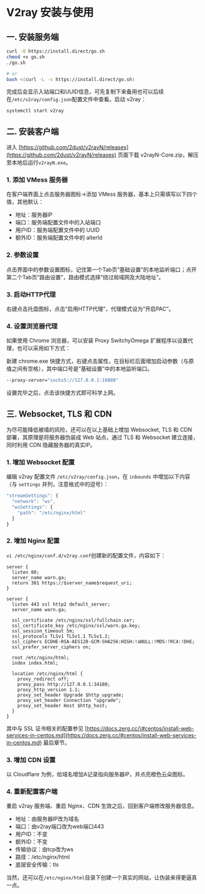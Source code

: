 # V2ray 安装与使用

## 一. 安装服务端

```bash
curl -O https://install.direct/go.sh
chmod +x go.sh
./go.sh

# or
bash <(curl -L -s https://install.direct/go.sh)
```

完成后会显示入站端口和UUID信息，可先复制下来备用也可以后续在`/etc/v2ray/config.json`配置文件中查看。启动 v2ray：

```bash
systemctl start v2ray
```

## 二. 安装客户端

进入 [https://github.com/2dust/v2rayN/releases](https://github.com/2dust/v2rayN/releases) 页面下载 v2rayN-Core.zip，解压至本地后运行`v2rayN.exe`。

### 1. 添加 VMess 服务器

在客户端界面上点击服务器图标-&gt;添加 VMess 服务器，基本上只需填写以下四个值，其他默认：

* 地址：服务器IP
* 端口：服务端配置文件中的入站端口
* 用户ID：服务端配置文件中的 UUID
* 额外ID：服务端配置文件中的 alterId

### 2. 参数设置

点击界面中的参数设置图标，记住第一个Tab页“基础设置”的本地监听端口；点开第二个Tab页“路由设置”，路由模式选择“绕过局域网及大陆地址”。

### 3. 启动HTTP代理

右键点击托盘图标，点击“启用HTTP代理”，代理模式设为“开启PAC”。

### 4. 设置浏览器代理

如果使用 Chrome 浏览器，可以安装 Proxy SwitchyOmega 扩展程序以设置代理，也可以采用如下方式：

新建 chrome.exe 快捷方式，右键点击属性，在目标栏后面增加启动参数（与原值之间有空格），其中端口号是“基础设置”中的本地监听端口。

```bash
--proxy-server="socks5://127.0.0.1:10808"
```

设置完毕之后，点击该快捷方式即可科学上网。

## 三. Websocket, TLS 和 CDN

为尽可能降低被墙的风险，还可以在以上基础上增加 Websocket, TLS 和 CDN 部署，其原理是将服务器伪装成 Web 站点，通过 TLS 和 Websocket 建立连接，同时利用 CDN 隐藏服务器的真实IP。

### 1. 增加 Websocket 配置

编辑 v2ray 配置文件 `/etc/v2ray/config.json`，在 `inbounds` 中增加以下内容（与 `settings` 并列，注意格式中的逗号）：

```javascript
"streamSettings": {
  "network": "ws",
  "wsSettings": {
    "path": "/etc/nginx/html"
  }
}
```

### 2. 增加 Nginx 配置

`vi /etc/nginx/conf.d/v2ray.conf`创建新的配置文件，内容如下：

```text
server {
  listen 80;
  server_name warn.ga;
  return 301 https://$server_name$request_uri;
}

server {
  listen 443 ssl http2 default_server;
  server_name warn.ga;

  ssl_certificate /etc/nginx/ssl/fullchain.cer;
  ssl_certificate_key /etc/nginx/ssl/warn.ga.key;
  ssl_session_timeout 5m;
  ssl_protocols TLSv1 TLSv1.1 TLSv1.2;
  ssl_ciphers ECDHE-RSA-AES128-GCM-SHA256:HIGH:!aNULL:!MD5:!RC4:!DHE;
  ssl_prefer_server_ciphers on;

  root /etc/nginx/html;
  index index.html;

  location /etc/nginx/html {
    proxy_redirect off;
    proxy_pass http://127.0.0.1:34180;
    proxy_http_version 1.1;
    proxy_set_header Upgrade $http_upgrade;
    proxy_set_header Connection "upgrade";
    proxy_set_header Host $http_host;
  }
}
```

其中与 SSL 证书相关的配置参见 [https://docs.zerg.cc/\#centos/install-web-services-in-centos.md](https://docs.zerg.cc/#centos/install-web-services-in-centos.md) 最后章节。

### 3. 增加 CDN 设置

以 Cloudflare 为例，给域名增加A记录指向服务器IP，并点亮橙色云朵图标。

### 4. 重新配置客户端

重启 v2ray 服务端、重启 Nginx、CDN 生效之后，回到客户端修改服务器信息。

* 地址：由服务器IP改为域名
* 端口：由v2ray端口改为web端口443
* 用户ID：不变
* 额外ID：不变
* 传输协议：由tcp改为ws
* 路径：/etc/nginx/html
* 底层安全传输：tls

当然，还可以在`/etc/nginx/html`目录下创建一个真实的网站，让伪装来得更逼真一点。


